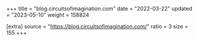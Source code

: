 +++
title = "blog.circuitsofimagination.com"
date = "2022-03-22"
updated = "2023-05-10"
weight = 158824

[extra]
source = "https://blog.circuitsofimagination.com/"
ratio = 3
size = 155
+++
